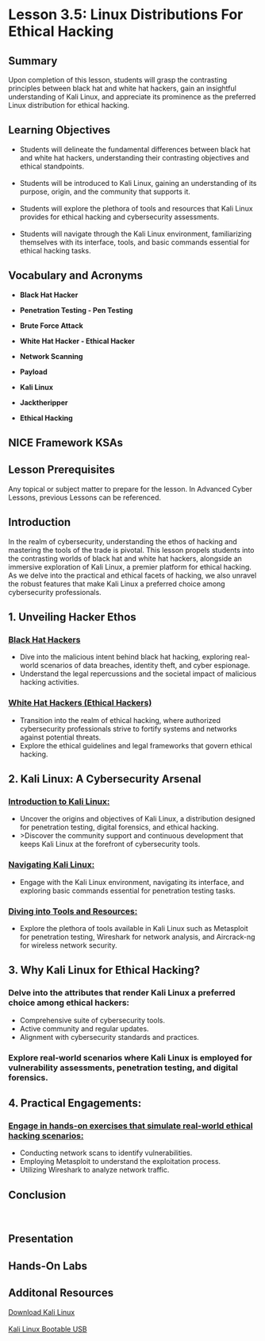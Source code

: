 <h1> Lesson 3.5: Linux Distributions For Ethical Hacking</h1>
<h2> Summary</h2>

<p1>Upon completion of this lesson, students will grasp the contrasting principles between black hat and white hat hackers, gain an insightful understanding of Kali Linux, and appreciate its prominence as the preferred Linux distribution for ethical hacking.</p1>
<br>

<h2>Learning Objectives</h2>
<ul>
<li>Students will delineate the fundamental differences between black hat and white hat hackers, understanding their contrasting objectives and ethical standpoints.</li>
  <br>
<li>Students will be introduced to Kali Linux, gaining an understanding of its purpose, origin, and the community that supports it.</li><br>
  
<li>Students will explore the plethora of tools and resources that Kali Linux provides for ethical hacking and cybersecurity assessments.</li><br>

<li>Students will navigate through the Kali Linux environment, familiarizing themselves with its interface, tools, and basic commands essential for ethical hacking tasks.</li>
</ul>

<h2>Vocabulary and Acronyms</h2>

<ul>
<li>

  **Black Hat Hacker**</li>
  
<li>

**Penetration Testing - Pen Testing**</li>
  
<li>
  
**Brute Force Attack**</li>
  
<li>
  
**White Hat Hacker - Ethical Hacker**</li>
  
<li>
  
  **Network Scanning**</li>
  
<li>
  
 **Payload**</li>
  
<li>
  
  **Kali Linux**</li>
  
<li>
  
  **Jacktheripper**</li>
  
<li>
  
  **Ethical Hacking**</li>


</ul>

<h2>NICE Framework KSAs</h2>

<!--
<ul>
<li>K0001: Knowledge of computer networking concepts, protocols, and network security methodologies.</li>
<br>
<li>K0004: Knowledge of cybersecurity principles.</li>
<br>
<li>K0007: Knowledge of authentication, authorization, and access control methods.</li>
<br>
<li>K0019: Knowledge of cryptography and cryptographic key management concepts.</li>
<br>
<li>K0036: Knowledge of human-computer interaction principles.</li>
<br>
<li>K0044: Knowledge of cybersecurity principles and organizational requirements.</li> </ul>
-->

<h2>Lesson Prerequisites</h2>
<p1> Any topical or subject matter to prepare for the lesson. In Advanced Cyber Lessons, previous Lessons can be referenced.

 </p1>
<br>

<h2>Introduction</h2>

<p1>In the realm of cybersecurity, understanding the ethos of hacking and mastering the tools of the trade is pivotal. This lesson propels students into the contrasting worlds of black hat and white hat hackers, alongside an immersive exploration of Kali Linux, a premier platform for ethical hacking. As we delve into the practical and ethical facets of hacking, we also unravel the robust features that make Kali Linux a preferred choice among cybersecurity professionals. <br>


<h2>1. Unveiling Hacker Ethos</h2>
<h3><ins>Black Hat Hackers</ins></h3>
<ul>
<li>Dive into the malicious intent behind black hat hacking, exploring real-world scenarios of data breaches, identity theft, and cyber espionage.</li>
<li>Understand the legal repercussions and the societal impact of malicious hacking activities.</li>
</ul>
<h3><ins>White Hat Hackers (Ethical Hackers)</ins></h3>
<ul>
<li>Transition into the realm of ethical hacking, where authorized cybersecurity professionals strive to fortify systems and networks against potential threats.</li>
<li>Explore the ethical guidelines and legal frameworks that govern ethical hacking.</li>
</ul>


<h2>2. Kali Linux: A Cybersecurity Arsenal</h2>
<h3><ins>Introduction to Kali Linux:</ins></h3>
<ul>
<li>Uncover the origins and objectives of Kali Linux, a distribution designed for penetration testing, digital forensics, and ethical hacking.</li>
<li>>Discover the community support and continuous development that keeps Kali Linux at the forefront of cybersecurity tools.</li>
</ul>

<h3><ins>Navigating Kali Linux:</ins></h3>
<ul>
<li>Engage with the Kali Linux environment, navigating its interface, and exploring basic commands essential for penetration testing tasks.</li>
</ul>

<h3><ins>Diving into Tools and Resources:</ins></h3>
<ul>
<li>Explore the plethora of tools available in Kali Linux such as Metasploit for penetration testing, Wireshark for network analysis, and Aircrack-ng for wireless network security.</li>
</ul>


<h2>3. Why Kali Linux for Ethical Hacking?</h2>
<h3>Delve into the attributes that render Kali Linux a preferred choice among ethical hackers:</h3>
<ul>
<li>Comprehensive suite of cybersecurity tools.</li>
  <li>Active community and regular updates.</li>
  <li>Alignment with cybersecurity standards and practices.</li>
</ul>

<h3>Explore real-world scenarios where Kali Linux is employed for vulnerability assessments, penetration testing, and digital forensics.</h3>


<h2>4. Practical Engagements:</h2>
<h3><ins>Engage in hands-on exercises that simulate real-world ethical hacking scenarios:</ins></h3>
<ul>
<li>Conducting network scans to identify vulnerabilities.</li>
<li>Employing Metasploit to understand the exploitation process.</li>
<li>Utilizing Wireshark to analyze network traffic.</li>
</ul>




<h2>Conclusion</h2>
<p1>
</p1>
<br>
 


<h2> Presentation</h2>


<h2> Hands-On Labs</h2>


 <h2>Additonal Resources</h2>
 <a href="https://www.kali.org/docs/introduction/download-official-kali-linux-images/"> Download Kali Linux </a> <br>
 <br>
 <a href="https://rufus.ie/en/"> Kali Linux Bootable USB </a>
 
 
